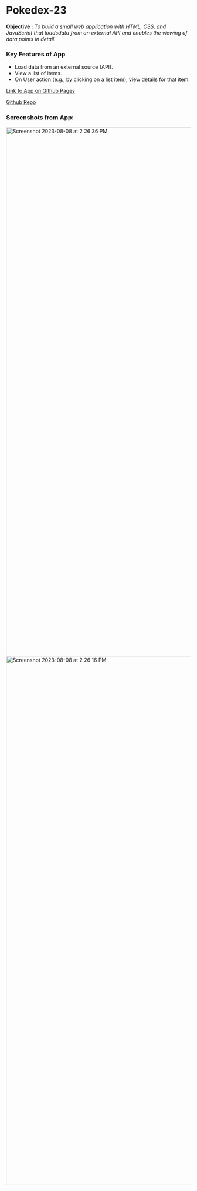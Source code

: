 # **Pokedex-23**
**Objective :**
_To build a small web application with HTML, CSS, and JavaScript that loadsdata from an external API and enables the viewing of data points in detail._

### **Key Features of App**
* Load data from an external source (API).
* View a list of items.
* On User action (e.g., by clicking on a list item), view details for that item.

[Link to App on Github Pages](https://mattsperez.github.io/Pokedex-23/)

[Github Repo](https://github.com/mattsperez/Pokedex-23)

### **Screenshots from App:**
<img width="1440" alt="Screenshot 2023-08-08 at 2 26 36 PM" src="https://github.com/mattsperez/Pokedex-23/assets/131983739/21cd2902-c4d4-44f5-b51d-f1765d42c95e">
<img width="1440" alt="Screenshot 2023-08-08 at 2 26 16 PM" src="https://github.com/mattsperez/Pokedex-23/assets/131983739/0c14801f-6598-49c3-a08c-511ae2fb82e7">
